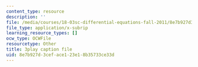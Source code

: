 ```yaml
---
content_type: resource
description: ''
file: /media/courses/18-03sc-differential-equations-fall-2011/8e7b927d3ceface123e18b35733ce33d_3ejfkMHr_DE.srt
file_type: application/x-subrip
learning_resource_types: []
ocw_type: OCWFile
resourcetype: Other
title: 3play caption file
uid: 8e7b927d-3cef-ace1-23e1-8b35733ce33d
---
```

